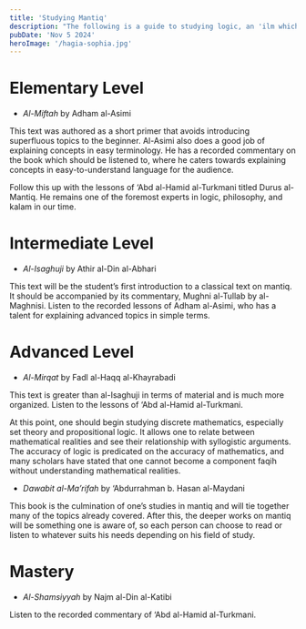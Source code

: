 ```yaml
---
title: 'Studying Mantiq'
description: "The following is a guide to studying logic, an 'ilm which is critical for attaining mastery in other 'ulum. It is is drawn from the suggestions of Sh. Amr Abu Ayyub."
pubDate: 'Nov 5 2024'
heroImage: '/hagia-sophia.jpg'
---
```


# Elementary Level
- *Al-Miftah* by Adham al-Asimi

This text was authored as a short primer that avoids introducing superfluous topics to the beginner. Al-Asimi also does a good job of explaining concepts in easy terminology. He has a recorded commentary on the book which should be listened to, where he caters towards explaining concepts in easy-to-understand language for the audience.

Follow this up with the lessons of ‘Abd al-Hamid al-Turkmani titled Durus al-Mantiq. He remains one of the foremost experts in logic, philosophy, and kalam in our time.

# Intermediate Level 
- *Al-Isaghuji* by Athir al-Din al-Abhari

This text will be the student’s first introduction to a classical text on mantiq. It should be accompanied by its commentary, Mughni al-Tullab by al-Maghnisi. Listen to the recorded lessons of Adham al-Asimi, who has a talent for explaining advanced topics in simple terms. 

# Advanced Level 
- *Al-Mirqat* by Fadl al-Haqq al-Khayrabadi

This text is greater than al-Isaghuji in terms of material and is much more organized. Listen to the lessons of ‘Abd al-Hamid al-Turkmani.

At this point, one should begin studying discrete mathematics, especially set theory and propositional logic. It allows one to relate between mathematical realities and see their relationship with syllogistic arguments. The accuracy of logic is predicated on the accuracy of mathematics, and many scholars have stated that one cannot become a component faqih without understanding mathematical realities. 

- *Dawabit al-Ma’rifah* by ‘Abdurrahman b. Hasan al-Maydani

This book is the culmination of one’s studies in mantiq and will tie together many of the topics already covered. After this, the deeper works on mantiq will be something one is aware of, so each person can choose to read or listen to whatever suits his needs depending on his field of study.

# Mastery 
- *Al-Shamsiyyah* by Najm al-Din al-Katibi

Listen to the recorded commentary of ‘Abd al-Hamid al-Turkmani.

